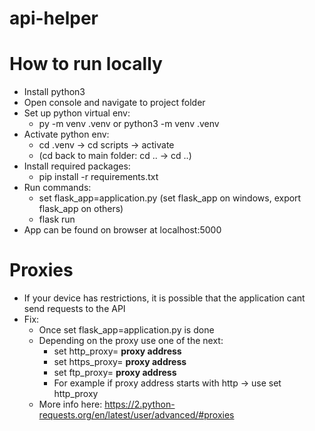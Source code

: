 # api-helper

# How to run locally
- Install python3
- Open console and navigate to project folder
- Set up python virtual env:
  - py -m venv .venv or python3 -m venv .venv
- Activate python env:
  - cd .venv -> cd scripts -> activate 
  - (cd back to main folder: cd .. -> cd ..)
- Install required packages:
  - pip install -r requirements.txt
- Run commands:
  - set flask_app=application.py (set flask_app on windows, export flask_app on others)
  - flask run
- App can be found on browser at localhost:5000

# Proxies
- If your device has restrictions, it is possible that the application cant send requests to the API
- Fix: 
  - Once set flask_app=application.py is done
  - Depending on the proxy use one of the next: 
    - set http_proxy= __proxy address__
    - set https_proxy= __proxy address__
    - set ftp_proxy= __proxy address__
    - For example if proxy address starts with http -> use set http_proxy
  - More info here: https://2.python-requests.org/en/latest/user/advanced/#proxies
